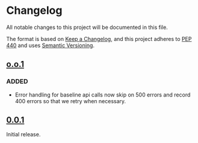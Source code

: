 # Changelog

All notable changes to this project will be documented in this file.

The format is based on [Keep a Changelog](https://keepachangelog.com/en/1.0.0/),
and this project adheres to [PEP 440](https://www.python.org/dev/peps/pep-0440/) 
and uses [Semantic Versioning](https://semver.org/spec/v2.0.0.html).

## [o.o.1](https://github.com/ASFHyP3/hyp3-event-monitoring/compare/v0.0.1...v0.0.2)
### ADDED
- Error handling for baseline api calls now skip on 500 errors and record 400 errors so that we retry when necessary.

## [0.0.1](https://github.com/ASFHyP3/hyp3-event-monitoring/compare/v0.0.0...v0.0.1)

Initial release.
